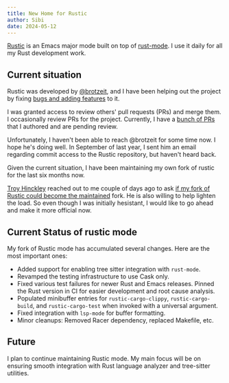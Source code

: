```yaml
---
title: New Home for Rustic
author: Sibi
date: 2024-05-12
---
```


[Rustic](https://github.com/emacs-rustic/rustic) is an Emacs major mode built on top of
[rust-mode](https://github.com/rust-lang/rust-mode). I use it daily
for all my Rust development work.

## Current situation

Rustic was developed by [@brotzeit](https://github.com/brotzeit), and I
have been helping out the project by fixing [bugs and adding
features](https://github.com/brotzeit/rustic/commits?author=psibi) to it.

I was granted access to review others' pull requests (PRs)
and merge them. I occasionally review PRs for the project. Currently,
I have a [bunch of
PRs](https://github.com/brotzeit/rustic/pulls/psibi) that I authored
and are pending review.

Unfortunately, I haven't been able to reach @brotzeit for some time
now. I hope he's doing well. In September of last year, I sent him an
email regarding commit access to the Rustic repository, but haven't
heard back.

Given the current situation, I have been maintaining my own fork of
rustic for the last six months now.

[Troy Hinckley](https://github.com/CeleritasCelery) reached out to me
couple of days ago to ask [if my fork of Rustic could become the
maintained](https://github.com/psibi/rustic/issues/23) fork. He is also
willing to help lighten the load. So even though I was initially hesistant,
I would like to go ahead and make it more official now.

## Current Status of rustic mode

My fork of Rustic mode has accumulated several changes. Here are the
most important ones:

- Added support for enabling tree sitter integration with `rust-mode`.
- Revamped the testing infrastructure to use Cask only.
- Fixed various test failures for newer Rust and Emacs
  releases. Pinned the Rust version in CI for easier development and
  root cause analysis.
- Populated minibuffer entries for `rustic-cargo-clippy`,
  `rustic-cargo-build`, and `rustic-cargo-test` when invoked with a
  universal argument.
- Fixed integration with `lsp-mode` for buffer formatting.
- Minor cleanups: Removed Racer dependency, replaced Makefile, etc.

## Future

I plan to continue maintaining Rustic mode. My main focus will be on
ensuring smooth integration with Rust language analyzer and
tree-sitter utilities.
